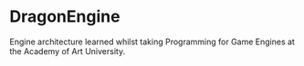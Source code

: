 # DragonEngine
Engine architecture learned whilst taking Programming for Game Engines at the Academy of Art University.
